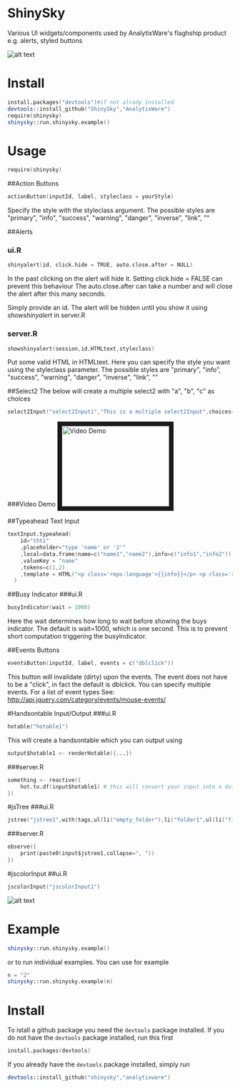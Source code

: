 ShinySky
========

Various UI widgets/components used by AnalytixWare's flaghship product e.g. alerts, styled buttons

![alt text](~/screenshots/7.png?raw=true "Examples")


# Install
```s
install.packages("devtools")#if not alrady installed
devtools::install_github("ShinySky","AnalytixWare")
require(shinysky)
shinysky::run.shinysky.example()
```


# Usage

```s
require(shinysky)
```

##Action Buttons
```s
actionButton(inputId, label, styleclass = yourStyle)
```

Specify the style with the  styleclass argument. The possible styles are "primary", "info", "success", "warning", "danger", "inverse", "link", "" 

##Alerts

### ui.R
```s
shinyalert(id, click.hide = TRUE, auto.close.after = NULL)
```

In the past clicking on the alert will hide it. Setting click.hide = FALSE can prevent this behaviour
The auto.close.after can take a number and will close the alert after this many seconds.

Simply provide an id. The alert will be hidden until you show it using _showshinyalert_ in server.R

### server.R
```s
showshinyalert(session,id,HTMLtext,styleclass)
```

Put some valid HTML in HTMLtext. Here you can specify the style you want using the styleclass parameter. The possible styles are "primary", "info", "success", "warning", "danger", "inverse", "link", "" 

##Select2
The below will create a multiple select2 with "a", "b", "c" as choices
```s
select2Input("select2Input1","This is a multiple select2Input",choices=c("a","b","c"),selected=c("b","a"))
```

###Video Demo
<a href="http://www.youtube.com/watch?feature=player_embedded&v=9T4F-j76Vf0
" target="_blank"><img src="http://img.youtube.com/vi/9T4F-j76Vf0/0.jpg" 
alt="Video Demo" width="240" height="180" border="10" /></a>

##Typeahead Text Input
```s
textInput.typeahead(
    id="thti"
    ,placeholder="type 'name' or '2'"
    ,local=data.frame(name=c("name1","name2"),info=c("info1","info2"))
    ,valueKey = "name"
    ,tokens=c(1,2)
    ,template = HTML("<p class='repo-language'>{{info}}</p> <p class='repo-name'>{{name}}</p> <p class='repo-description'>You need to learn more CSS to customize this further</p>")
  )
```

##Busy Indicator
###ui.R

```s
busyIndicator(wait = 1000)
```

Here the wait determines how long to wait before showing the buys indicator. The default is wait=1000, which is one second. This is to prevent short computation triggering the busyIndicator.

##Events Buttons

```s
eventsButton(inputId, label, events = c("dblclick"))
```

This button will invalidate (dirty) upon the events. The event does not have to be a "click", in fact the default is dblclick. You can specify multiple events. For a list of event types See: http://api.jquery.com/category/events/mouse-events/

#Handsontable Input/Output
###ui.R

```s
hotable("hotable1")
```

This will create a handsontable which you can output using 

```s
output$hotable1 <- renderHotable({...})
```

###server.R

```s
something <- reactive({
	hot.to.df(input$hotable1) # this will convert your input into a data.frame
})
```

#jsTree
###ui.R

```s
jstree("jstree1",with(tags,ul(li("empty_folder"),li("folder1",ul(li("file1"),li("file2"))))))
```

###server.R
```s
observe({
	print(paste0(input$jstree1,collapse=", "))
})

```

#jscolorInput
##ui.R

```s
jscolorInput("jscolorInput1")
```

![alt text](https://github.com/AnalytixWare/ShinySky/blob/master/screenshots/jscolor.png?raw=true "jscolorInput")

# Example

```s
shinysky::run.shinysky.example()
```

or to run individual examples. You can use for example

```s
n = "2"
shinysky::run.shinysky.example(n)
```


# Install
To istall a github package you need the `devtools` package installed.  If you do not have the `devtools` package installed, run this first
```s
install.packages(devtools)
```

If you already have the `devtools` package installed, simply run

```s
devtools::install_github("shinysky","analytixware")
```


